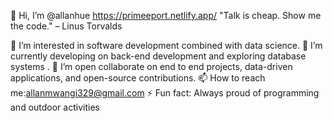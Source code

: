 

👋 Hi, I’m @allanhue   https://primeeport.netlify.app/
"Talk is cheap. Show me the code." – Linus Torvalds

👀 I’m interested in software development combined with data science.
🌱 I’m currently developing on  back-end development and exploring database systems .
💞️ I’m open collaborate on end to end projects, data-driven applications, and open-source contributions.
📫 How to reach me:allanmwangi329@gmail.com
⚡ Fun fact: Always proud of programming and outdoor activities 
